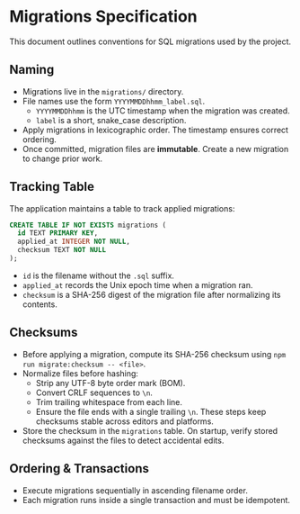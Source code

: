 # Migrations Specification

This document outlines conventions for SQL migrations used by the project.

## Naming
- Migrations live in the `migrations/` directory.
- File names use the form `YYYYMMDDhhmm_label.sql`.
  - `YYYYMMDDhhmm` is the UTC timestamp when the migration was created.
  - `label` is a short, snake_case description.
- Apply migrations in lexicographic order. The timestamp ensures correct ordering.
- Once committed, migration files are **immutable**. Create a new migration to change prior work.

## Tracking Table
The application maintains a table to track applied migrations:

```sql
CREATE TABLE IF NOT EXISTS migrations (
  id TEXT PRIMARY KEY,
  applied_at INTEGER NOT NULL,
  checksum TEXT NOT NULL
);
```

- `id` is the filename without the `.sql` suffix.
- `applied_at` records the Unix epoch time when a migration ran.
- `checksum` is a SHA-256 digest of the migration file after normalizing its contents.

## Checksums
- Before applying a migration, compute its SHA-256 checksum using `npm run migrate:checksum -- <file>`.
- Normalize files before hashing:
  - Strip any UTF-8 byte order mark (BOM).
  - Convert CRLF sequences to `\n`.
  - Trim trailing whitespace from each line.
  - Ensure the file ends with a single trailing `\n`.
  These steps keep checksums stable across editors and platforms.
- Store the checksum in the `migrations` table. On startup, verify stored checksums against the files to detect accidental edits.

## Ordering & Transactions
- Execute migrations sequentially in ascending filename order.
- Each migration runs inside a single transaction and must be idempotent.

